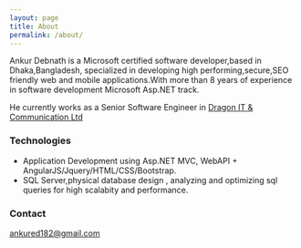 ```yaml
---
layout: page
title: About
permalink: /about/
---
```

Ankur Debnath is a Microsoft certified software developer,based in Dhaka,Bangladesh, specialized in developing high performing,secure,SEO friendly web and mobile applications.With more than 8 years of experience in software development Microsoft Asp.NET track.

He currently works as a Senior Software Engineer in [Dragon IT & Communication Ltd](http://www.ditcl-dragonbd.com)

### Technologies
 
* Application Development using Asp.NET MVC, WebAPI + AngularJS/Jquery/HTML/CSS/Bootstrap.
* SQL Server,physical database design , analyzing and optimizing sql queries for high scalabity and performance.

### Contact 

[ankured182@gmail.com](mailto:ankured182@gmail.com)
